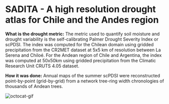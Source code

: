 # SADITA - A high resolution drought atlas for Chile and the Andes region

**What is the drought metric:** The metric used to quantify soil moisture and drought variability is the self-calibrating Palmer Drought Severity Index or scPDSI. The index was computed for the Chilean domain using gridded precipitation from the CR2MET dataset at 5x5 km of resolution between La Serena and Chiloé. For the Andean region of Chile and Argentina, the index was computed at 50x50km using gridded precipitation from the Climatic Research Unit CRUTS 4.05 dataset.

**How it was done:** Annual maps of the summer scPDSI were reconstructed point-by-point (grid-by-grid) from a network tree-ring width chronologies of thousands of Andean trees.


<img src="https://github.com/jBarichivich/SADITA/blob/fe87d8385bc4c474e2be2c9ba9e25d5c0eacc19e/SADITA.MOVIE.1000AD.2018AD_lite_lite.gif" id="octocat" alt="octocat-gif" />

